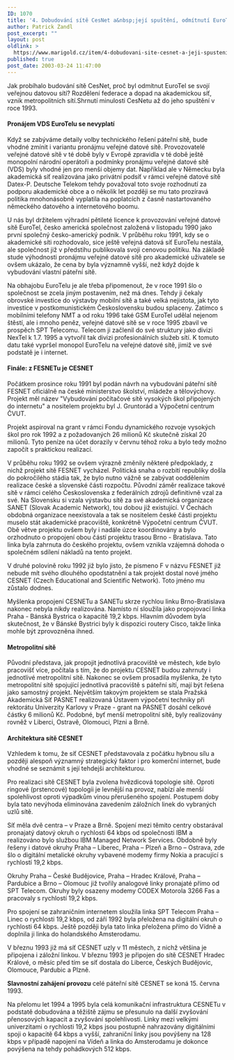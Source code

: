 ```yaml
---
ID: 1070
title: '4. Dobudování sítě CesNet a&nbsp;její spuštění, odmítnutí EuroTelu'
author: Patrick Zandl
post_excerpt: ""
layout: post
oldlink: >
  https://www.marigold.cz/item/4-dobudovani-site-cesnet-a-jeji-spusteni-odmitnuti-eurotelu
published: true
post_date: 2003-03-24 11:47:00
---
```

Jak probíhalo budování sítě CesNet, proč byl odmítnut EuroTel se svojí veřejnou datovou sítí? Rozdělení federace a dopad na akademickou síť, vznik metropolitních sítí.Shrnutí minulosti CesNetu až do jeho spuštění v roce 1993.<!--more--><H4>Pronájem VDS EuroTelu se nevyplatí</H4>
<p>
Když se zabýváme detaily volby technického řešení páteřní sítě, bude vhodné zmínit i variantu pronájmu veřejné datové sítě. Provozovatelé veřejné datové sítě v té době byly v Evropě zpravidla v té době ještě monopolní národní operátoři a podmínky pronájmu veřejné datové sítě (VDS) byly vhodné jen pro menší objemy dat. Například ale v Německu byla akademická síť realizována jako privátní podsíť v rámci veřejné datové sítě Datex-P. Deutsche Telekom tehdy považoval toto svoje rozhodnutí za podporu akademické obce a o několik let později se mu tato prozíravá politika mnohonásobně vyplatila na poplatcích z časně nastartovaného německého datového a internetového boomu. 
<p>
U nás byl držitelem výhradní pětileté licence k provozování veřejné datové sítě EuroTel, česko americká společnost založená v listopadu 1990 jako první společný česko-americký podnik. V průběhu roku 1991, kdy se o akademické síti rozhodovalo, sice ještě veřejná datová síť EuroTelu nestála, ale společnost již v předstihu publikovala svoji cenovou politiku. Na základě stude výhodnosti pronájmu veřejné datové sítě pro akademické uživatele se ovšem ukázalo, že cena by byla významně vyšší, než když dojde k vybudování vlastní páteřní sítě. 
<p>
Na obhajobu EuroTelu je ale třeba připomenout, že v roce 1991 šlo o společnost se zcela jiným postavením, než má dnes. Tehdy ji čekaly obrovské investice do výstavby mobilní sítě a také velká nejistota, jak tyto investice v postkomunistickém Československu budou splaceny. Zatímco s mobilními telefony NMT a od roku 1996 také GSM EuroTel udělal nejenom štěstí, ale i mnoho peněz, veřejné datové sítě se v roce 1995 zbavil ve prospěch SPT Telecomu. Telecom ji začlenil do své struktury jako divizi NexTel k 1.7. 1995 a vytvořil tak divizi profesionálních služeb sítí. K tomuto datu také vypršel monopol EuroTelu na veřejné datové sítě, jimiž ve své podstatě je i internet. 
<H4>Finále: z FESNETu je CESNET</H4>
<p>
Počátkem prosince roku 1991 byl podán návrh na vybudování páteřní sítě FESNET oficiálně na české ministerstvo školství, mládeže a tělovýchovy. Projekt měl název "Vybudování počítačové sítě vysokých škol připojených do internetu" a nositelem projektu byl J. Gruntorád a Výpočetní centrum ČVUT. 
<p>
Projekt aspiroval na grant v rámci Fondu dynamického rozvoje vysokých škol pro rok 1992 a z požadovaných 26 milionů Kč skutečně získal 20 milionů. Tyto peníze na účet dorazily v červnu téhož roku a bylo tedy možno započít s praktickou realizací. 
<p>
V průběhu roku 1992 se ovšem výrazně změnily některé předpoklady, z nichž projekt sítě FESNET vycházel. Politická snaha o rozbití republiky došla do pokročilého stádia tak, že bylo nutno vážně se zabývat ooddělením realizace české a slovenské části rozpočtu. Původní záměr realizace takové sítě v rámci celého Československa z federálních zdrojů definitivně vzal za své. Na Slovensku si vzala výstavbu sítě za své akademická organizace SANET (Slovak Academic Network), tou dobou již existující. V Čechách obdobná organizace neexistovala a tak se nositelem české části projektu muselo stát akademické pracoviště, konkrétně Výpočetní centrum ČVUT. Obě větve projektu ovšem byly i nadále úzce koordinovány a bylo orzhodnuto o propojení obou částí projektu trasou Brno - Bratislava. Tato linka byla zahrnuta do českého projektu, ovšem vznikla vzájemná dohoda o společném sdílení nákladů na tento projekt. 
<p>
V druhé polovině roku 1992 již bylo jisto, že písmeno F v názvu FESNET již nebude mít svého dlouhého opodstatnění a tak projekt dostal nové jmého CESNET (Czech Educational and Scientific Network). Toto jméno mu zůstalo dodnes. 
<p>
Myšlenka propojení CESNETu a SANETu skrze rychlou linku Brno-Bratislava nakonec nebyla nikdy realizována. Namísto ní sloužila jako propojovací linka Praha - Bánská Bystrica o kapacitě 19,2 kbps. Hlavním důvodem byla skutečnost, že v Bánské Bystrici byly k dispozici routery Cisco, takže linka mohle být zprovozněna ihned. 
<H4>Metropolitní sítě </H4>
<p>
Původní představa, jak propojit jednotlivá pracoviště ve městech, kde bylo pracovišť více, počítala s tím, že do projektu CESNET budou zahrnuty i jednotlivé metropolitní sítě. Nakonec se ovšem prosadila myšlenka, že tyto metropolitní sítě spojující jednotlivá pracoviště s páteřní sítí, mají být řešena jako samostný projekt. Největším takovým projektem se stala Pražská Akademická Síť PASNET realizovaná Ústavem výpočetní techniky při rektorátu Univerzity Karlovy v Praze - grant na PASNET dosáhl celkové částky 6 milionů Kč. Podobné, byť menší metropolitní sítě, byly realizovány rovněž v Liberci, Ostravě, Olomouci, Plzni a Brně. 
<H4>Architektura sítě CESNET</H4>
<p>
Vzhledem k tomu, že síť CESNET představovala z počátku hybnou sílu a později alespoň významný strategický faktor i pro komerční internet, bude vhodné se seznámit s její tehdejši architekturou. 
<p>
Pro realizaci sítě CESNET byla zvolena hvězdicová topologie sítě. Oproti ringové (prstencové) topologii je levnější na provoz, nabízí ale menší spolehlivost oproti výpadkům vinou přerušeného spojení. Postupem doby byla tato nevýhoda eliminována zavedením záložních linek do vybraných uzlů sítě. 
<p>
Síť měla dvě centra &#8211; v Praze a Brně. Spojení mezi těmito centry obstarával pronajatý datový okruh o rychlosti 64 kbps od společnosti IBM a realizováno bylo službou IBM Managed Network Services. Obdobně byly řešeny i datové okruhy Praha &#8211; Liberec, Praha &#8211; Plzeň a Brno &#8211; Ostrava, zde šlo o digitální metalické okruhy vybavené modemy firmy Nokia a pracující s rychlostí 19,2 kbps. 
<p>
Okruhy Praha &#8211; České Budějovice, Praha &#8211; Hradec Králové, Praha &#8211; Pardubice a Brno &#8211; Olomouc již tvořily analogové linky pronajaté přímo od SPT Telecom. Okruhy byly osazeny modemy CODEX Motorola 3266 Fas a pracovaly s rychlostí 19,2 kbps. 
<p>
Pro spojení se zahraničním internetem sloužila linka SPT Telecom Praha &#8211; Linec o rychlosti 19,2 kbps, od září 1992 byla přeložena na digitální okruh o rychlosti 64 kbps. Ještě později byla tato linka přeložena přímo do Vídně a doplnila ji linka do holandského Amsterodamu. 
<p>
V březnu 1993 již má síť CESNET uzly v 11 městech, z nichž většina je připojena i záložní linkou. V březnu 1993 je připojen do sítě CESNET Hradec Králové, o měsíc před tím se síť dostala do Liberce, Českých Budějovic, Olomouce, Pardubic a Plzně. 
<p>
<STRONG>Slavnostní zahájení provozu</STRONG> celé páteřní sítě CESNET se koná 15. června 1993. 
<p>
Na přelomu let 1994 a 1995 byla celá komunikační infrastruktura CESNETu v podstatě dobudována a těžiště zájmu se přesunulo na další zvyšování přenosových kapacit a zvyšování spolehlivosti. Linky mezi velkými univerzitami o rychlosti 19,2 kbps jsou postupně nahrazovány digitálními spoji o kapacitě 64 kbps a vyšší, zahraniční linky jsou povýšeny na 128 kbps v případě napojení na Vídeň a linka do Amsterodamu je dokonce povýšena na tehdy pohádkových 512 kbps. </p>

